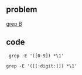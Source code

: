 ## problem
[grep B](https://www.hackerrank.com/challenges/text-processing-in-linux-the-grep-command-5/problem)
## code
```shell
 grep -E '([0-9]) *\1'
```
```shell
grep -E '([[:digit:]]) *\1'
```